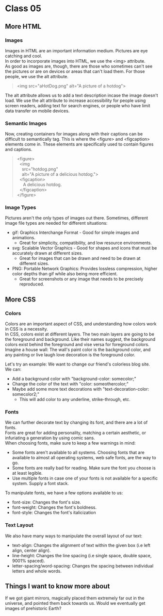 # Class 05

## More HTML

### Images

Images in HTML are an important information medium. Pictures are eye catching and cool.  
In order to incorporate images into HTML, we use the \<img> attribute.  
As good as images are, though, there are those who sometimes can't see the pictures or are on devices or areas that can't load them. For those people, we use the alt attribute.  
> \<img src="aHotDog.png" alt="A picture of a hotdog">

The alt attribute allows us to add a text description incase the image doesn't load. We use the alt attribute to increase accessibility for people using screen readers, adding text for search engines, or people who have limit data transfer on mobile devices.

### Semantic Images

Now, creating containers for images along with their captions can be difficult to semantically tag. This is where the \<figure> and \<figcaption> elements come in. These elements are specifically used to contain figures and captions.

> \<figure>  
> &nbsp;&nbsp;\<img  
> &nbsp;&nbsp;&nbsp;&nbsp;src="hotdog.png"  
> &nbsp;&nbsp;&nbsp;&nbsp;alt="A picture of a delicious hotdog.">  
> &nbsp;&nbsp;\<figcaption>  
> &nbsp;&nbsp;&nbsp;&nbsp; A delicious hotdog.  
> &nbsp;&nbsp;\</figcaption>  
> \</figure>

### Image Types

Pictures aren't the only types of images out there. Sometimes, different image file types are needed for different situations:

- gif: Graphics Interchange Format - Good for simple images and animations.
  - Great for simplicity, compatibility, and low resource environments.
- svg: Scalable Vector Graphics - Good for shapes and icons that must be accurately drawn at different sizes.
  - Great for images that can be drawn and need to be drawn at different sizes.
- PNG: Portable Network Graphics: Provides lossless compression, higher color depths than gif while also being more efficient.
  - Great for screenshots or any image that needs to be precisely reproduced.

## More CSS

### Colors

Colors are an important aspect of CSS, and understanding how colors work in CSS is a necessity.  
In CSS, colors exist at different layers. The two main layers are going to be the foreground and background. Like their names suggest, the background colors exist behind the foreground and vise versa for foreground colors. Imagine a house wall: The wall's paint color is the background color, and any painting or live laugh love decoration is the foreground color.

Let's try an example: We want to change our friend's colorless blog site.  
We can:

- Add a background color with "background-color: somecolor;"
- Change the color of the text with "color: someothercolor;"
- Maybe add some more text decorations with "text-decoration-color: somecolor2;"
  - This will add color to any underline, strike-through, etc.

### Fonts

We can further decorate text by changing its font, and there are a lot of fonts.  
Fonts are great for adding personality, matching a certain aesthetic, or infuriating a generation by using comic sans.  
When choosing fonts, make sure to keep a few warnings in mind:

- Some fonts aren't available to all systems. Choosing fonts that are available to almost all operating systems, web safe fonts, are the way to go.
- Some fonts are really bad for reading. Make sure the font you choose is at least legible.
- Use multiple fonts in case one of your fonts is not available for a specific system. Supply a font stack.

To manipulate fonts, we have a few options available to us:

- font-size: Changes the font's size.
- font-weight: Changes the font's boldness.
- font-style: Changes the font's italicization

### Text Layout

We also have many ways to manipulate the overall layout of our text:

- text-align: Changes the alignment of text within the given box (i.e left align, center align).
- line-height: Changes the line spacing (i.e single space, double space, 9001% spaced).
- letter-spacing/word-spacing: Changes the spacing between individual letters and whole words.

## Things I want to know more about

If we got giant mirrors, magically placed them extremely far out in the universe, and pointed them back towards us. Would we eventually get images of prehistoric Earth?
